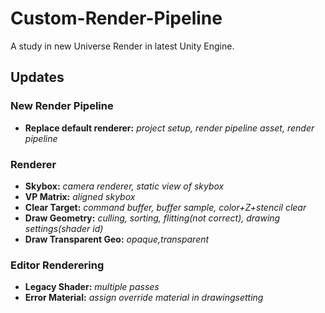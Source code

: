 # Custom-Render-Pipeline
A study in new Universe Render in latest Unity Engine.


## Updates

###  New Render Pipeline
- **Replace default renderer:** *project setup, render pipeline asset, render pipeline* 

###  Renderer

- **Skybox:** *camera renderer, static view of skybox* 
- **VP Matrix:** *aligned skybox* 
- **Clear Target:** *command buffer, buffer sample, color+Z+stencil clear* 
- **Draw Geometry:** *culling, sorting, flitting(not correct), drawing settings(shader id)* 
- **Draw Transparent Geo:** *opaque,transparent* 

###  Editor Renderering

- **Legacy Shader:** *multiple passes* 
- **Error Material:** *assign override material in drawingsetting* 


